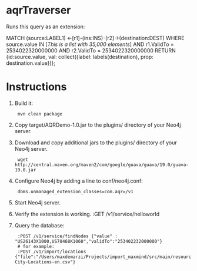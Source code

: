 # aqrTraverser

Runs this query as an extension:

MATCH (source:LABEL1) <-[r1]-(ins:INS)-[r2]->(destination:DEST) 
WHERE source.value IN [*This is a list with 35,000 elements*] 
AND r1.ValidTo = 2534022320000000 AND r2.ValidTo = 2534022320000000 
RETURN {id:source.value, val: collect({label: labels(destination), prop: destination.value})};


# Instructions

1. Build it:

        mvn clean package

2. Copy target/AQRDemo-1.0.jar to the plugins/ directory of your Neo4j server.

3. Download and copy additional jars to the plugins/ directory of your Neo4j server.
        
        wget http://central.maven.org/maven2/com/google/guava/guava/19.0/guava-19.0.jar

4. Configure Neo4j by adding a line to conf/neo4j.conf:

        dbms.unmanaged_extension_classes=com.aqr=/v1

5. Start Neo4j server.

6. Verify the extension is working.
		:GET /v1/service/helloworld

7. Query the database:

        :POST /v1/service/findNodes {"value" : "US26143X1000,US78468K1060","validTo":"253402232000000"}
        # for example:
        :POST /v1/import/locations {"file":"/Users/maxdemarzi/Projects/import_maxmind/src/main/resources/data/GeoLite2-City-Locations-en.csv"}
        
        

